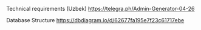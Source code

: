 Technical requirements (Uzbek)
https://telegra.ph/Admin-Generator-04-26

Database Structure
https://dbdiagram.io/d/62677fa195e7f23c61717ebe